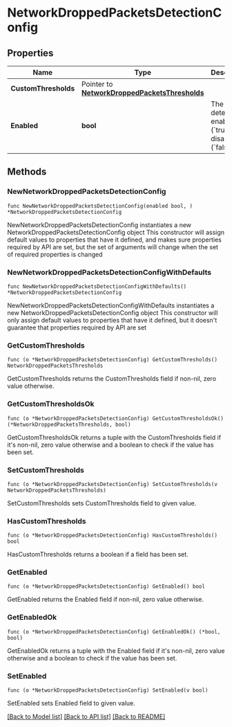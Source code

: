 # NetworkDroppedPacketsDetectionConfig

## Properties

Name | Type | Description | Notes
------------ | ------------- | ------------- | -------------
**CustomThresholds** | Pointer to [**NetworkDroppedPacketsThresholds**](NetworkDroppedPacketsThresholds.md) |  | [optional] 
**Enabled** | **bool** | The detection is enabled (&#x60;true&#x60;) or disabled (&#x60;false&#x60;). | 

## Methods

### NewNetworkDroppedPacketsDetectionConfig

`func NewNetworkDroppedPacketsDetectionConfig(enabled bool, ) *NetworkDroppedPacketsDetectionConfig`

NewNetworkDroppedPacketsDetectionConfig instantiates a new NetworkDroppedPacketsDetectionConfig object
This constructor will assign default values to properties that have it defined,
and makes sure properties required by API are set, but the set of arguments
will change when the set of required properties is changed

### NewNetworkDroppedPacketsDetectionConfigWithDefaults

`func NewNetworkDroppedPacketsDetectionConfigWithDefaults() *NetworkDroppedPacketsDetectionConfig`

NewNetworkDroppedPacketsDetectionConfigWithDefaults instantiates a new NetworkDroppedPacketsDetectionConfig object
This constructor will only assign default values to properties that have it defined,
but it doesn't guarantee that properties required by API are set

### GetCustomThresholds

`func (o *NetworkDroppedPacketsDetectionConfig) GetCustomThresholds() NetworkDroppedPacketsThresholds`

GetCustomThresholds returns the CustomThresholds field if non-nil, zero value otherwise.

### GetCustomThresholdsOk

`func (o *NetworkDroppedPacketsDetectionConfig) GetCustomThresholdsOk() (*NetworkDroppedPacketsThresholds, bool)`

GetCustomThresholdsOk returns a tuple with the CustomThresholds field if it's non-nil, zero value otherwise
and a boolean to check if the value has been set.

### SetCustomThresholds

`func (o *NetworkDroppedPacketsDetectionConfig) SetCustomThresholds(v NetworkDroppedPacketsThresholds)`

SetCustomThresholds sets CustomThresholds field to given value.

### HasCustomThresholds

`func (o *NetworkDroppedPacketsDetectionConfig) HasCustomThresholds() bool`

HasCustomThresholds returns a boolean if a field has been set.

### GetEnabled

`func (o *NetworkDroppedPacketsDetectionConfig) GetEnabled() bool`

GetEnabled returns the Enabled field if non-nil, zero value otherwise.

### GetEnabledOk

`func (o *NetworkDroppedPacketsDetectionConfig) GetEnabledOk() (*bool, bool)`

GetEnabledOk returns a tuple with the Enabled field if it's non-nil, zero value otherwise
and a boolean to check if the value has been set.

### SetEnabled

`func (o *NetworkDroppedPacketsDetectionConfig) SetEnabled(v bool)`

SetEnabled sets Enabled field to given value.



[[Back to Model list]](../README.md#documentation-for-models) [[Back to API list]](../README.md#documentation-for-api-endpoints) [[Back to README]](../README.md)


